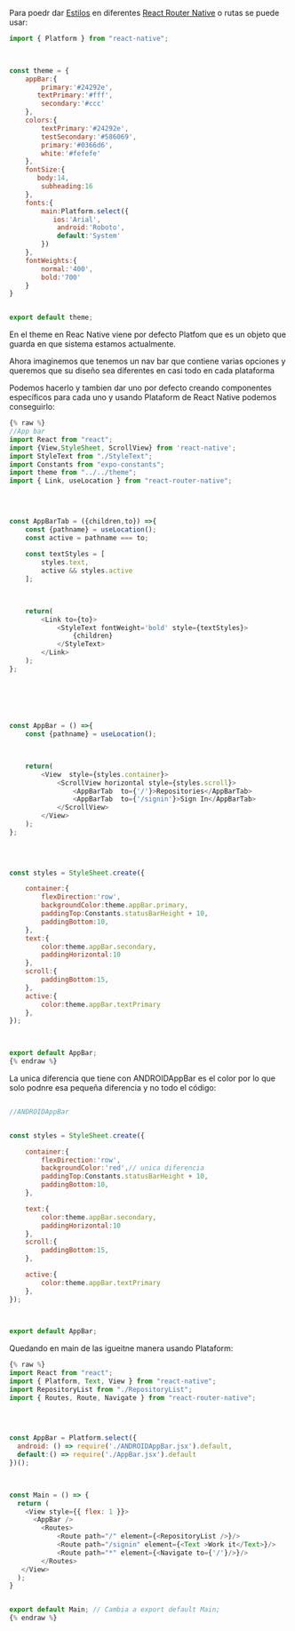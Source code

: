 Para poedr dar [Estilos](Estilos.md) en diferentes [React Router Native](React%20Router%20Native.md) o rutas se puede usar:

````javascript
import { Platform } from "react-native";

  

const theme = {
    appBar:{
        primary:'#24292e',
       textPrimary:'#fff',
        secondary:'#ccc'
    },
    colors:{
        textPrimary:'#24292e',
        testSecondary:'#586069',
        primary:'#0366d6',
        white:'#fefefe'
    },
    fontSize:{
       body:14,
        subheading:16
    },
    fonts:{
        main:Platform.select({
           ios:'Arial',
            android:'Roboto',
            default:'System'
        })
    },
    fontWeights:{
        normal:'400',
        bold:'700'
    }
}


export default theme;
````

En el theme en Reac Native viene por defecto Platfom que es un objeto que guarda en que sistema estamos actualmente.

Ahora imaginemos que tenemos un nav bar que contiene varias opciones y queremos que su diseño sea diferentes en casi todo en cada plataforma

Podemos hacerlo y tambien dar uno por defecto creando componentes específicos para cada uno y usando Plataform de React Native podemos conseguirlo:

````javascript
{% raw %}
//App bar
import React from "react";
import {View,StyleSheet, ScrollView} from 'react-native';
import StyleText from "./StyleText";
import Constants from "expo-constants";
import theme from "../../theme";
import { Link, useLocation } from "react-router-native";

  
  

const AppBarTab = ({children,to}) =>{
    const {pathname} = useLocation();
    const active = pathname === to;
  
    const textStyles = [
        styles.text,
        active && styles.active
    ];

  

    return(
        <Link to={to}>
            <StyleText fontWeight='bold' style={textStyles}>
                {children}
            </StyleText>
        </Link>
    );
};

  
  
  
  

const AppBar = () =>{
    const {pathname} = useLocation();

  

    return(
        <View  style={styles.container}>
            <ScrollView horizontal style={styles.scroll}>
                <AppBarTab  to={'/'}>Repositories</AppBarTab>
                <AppBarTab  to={'/signin'}>Sign In</AppBarTab>
            </ScrollView>
        </View>
    );
};

  
  

const styles = StyleSheet.create({

    container:{
        flexDirection:'row',
        backgroundColor:theme.appBar.primary,
        paddingTop:Constants.statusBarHeight + 10,
        paddingBottom:10,
    },
    text:{
        color:theme.appBar.secondary,
        paddingHorizontal:10        
    },
    scroll:{
        paddingBottom:15,
    },
    active:{
        color:theme.appBar.textPrimary
    },
});

  

export default AppBar;
{% endraw %}
````

La unica diferencia que tiene con ANDROIDAppBar es el color por lo que solo podnre esa pequeña diferencia y no todo el código:

````javascript

//ANDROIDAppBar


const styles = StyleSheet.create({

    container:{
        flexDirection:'row',
        backgroundColor:'red',// unica diferencia
        paddingTop:Constants.statusBarHeight + 10,
        paddingBottom:10,
    },

    text:{
        color:theme.appBar.secondary,
        paddingHorizontal:10        
    },
    scroll:{
        paddingBottom:15,
    },

    active:{
        color:theme.appBar.textPrimary
    },
});

  

export default AppBar;

````

Quedando en main de las igueitne manera usando Plataform:

````javascript
{% raw %}
import React from "react";
import { Platform, Text, View } from "react-native";
import RepositoryList from "./RepositoryList";
import { Routes, Route, Navigate } from "react-router-native";

  
  

const AppBar = Platform.select({
  android: () => require('./ANDROIDAppBar.jsx').default,
  default:() => require('./AppBar.jsx').default
})();

  

const Main = () => {
  return (
    <View style={{ flex: 1 }}>
      <AppBar />
        <Routes>
            <Route path="/" element={<RepositoryList />}/>
            <Route path="/signin" element={<Text >Work it</Text>}/>
            <Route path="*" element={<Navigate to={'/'}/>}/>
        </Routes>
   </View>
  );
}


export default Main; // Cambia a export default Main;
{% endraw %}
````
